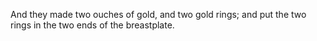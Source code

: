 And they made two ouches of gold, and two gold rings; and put the two rings in the two ends of the breastplate.
